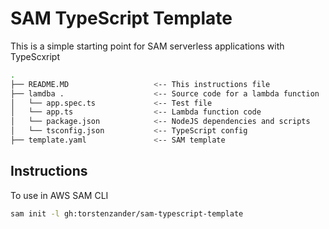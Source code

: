 # SAM TypeScript Template

This is a simple starting point for SAM serverless applications with TypeScxript

```bash
.
├── README.MD                   <-- This instructions file
├── lamdba .                    <-- Source code for a lambda function
│   └── app.spec.ts             <-- Test file
│   └── app.ts                  <-- Lambda function code
│   └── package.json            <-- NodeJS dependencies and scripts
│   └── tsconfig.json           <-- TypeScript config
├── template.yaml               <-- SAM template
```


## Instructions
To use in AWS SAM CLI
```bash
sam init -l gh:torstenzander/sam-typescript-template
```